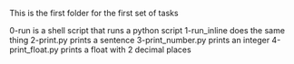 This is the first folder for the first set of tasks

0-run is a shell script that runs a python script
1-run_inline does the same thing
2-print.py prints a sentence
3-print_number.py prints an integer
4-print_float.py prints a float with 2 decimal places
